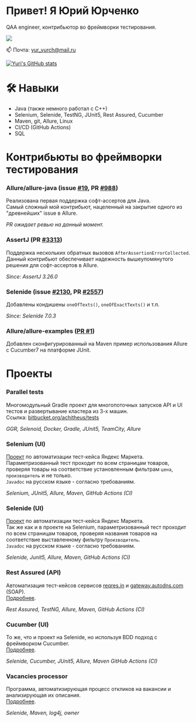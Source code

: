 # Привет! Я Юрий Юрченко
QAA engineer, контрибьютор во фреймворки тестирования.

<p>
   <a href="https://t.me/Achitheus">
       <img src="https://img.shields.io/badge/Telegram-2CA5E0?style=for-the-badge&logo=telegram&logoColor=white"/>
   </a>
</p>
<p>
   📫 Почта: <a href='mailto:yur_yurch@mail.ru'>yur_yurch@mail.ru</a>
</p>


[![Yuri's GitHub stats](https://github-readme-stats.vercel.app/api?username=Achitheus&show_icons=true&include_all_commits=true&count_private=true)](https://github.com/anuraghazra/github-readme-stats)


# 🛠 Навыки
*   Java (также немного работал с C++)
*   Selenium, Selenide, TestNG, JUnit5, Rest Assured, Cucumber
*   Maven, git, Allure, Linux
*   CI/CD (GitHub Actions)
*   SQL
# Контрибьюты во фреймворки тестирования

### Allure/allure-java (issue [#19](https://github.com/allure-framework/allure-java/issues/19), PR [#988](https://github.com/allure-framework/allure-java/pull/988))
Реализована первая поддержка софт-ассертов для Java.  
Самый сложный мой контрибьют, нацеленный на закрытие одного из "древнейших" issue в Allure.

*PR ожидает ревью на данный момент.*
### AssertJ (PR [#3313](https://github.com/assertj/assertj/pull/3313))
Поддержка нескольких обратных вызовов `AfterAssertionErrorCollected`.   
Данный контрибьют обеспечивает надежность вышеупомянутого решения для софт-ассертов в Allure.

*Since: AssertJ 3.26.0*
### Selenide (issue [#2130](https://github.com/selenide/selenide/issues/2130), PR [#2557](https://github.com/selenide/selenide/pull/2557))
Добавлены кондишены `oneOfTexts()`, `oneOfExactTexts()` и т.п.

*Since: Selenide 7.0.3*
### Allure/allure-examples ([PR #1](https://github.com/allure-examples/allure-cucumber7-junit-platform-maven/pull/1))
Добавлен сконфигурированный на Maven пример использования Allure с Cucumber7 на платформе JUnit.
# Проекты

### Parallel tests
Многомодульный Gradle проект для многопоточных запусков API и UI тестов и развертывание кластера из 3-х машин.  
Ссылка: [bitbucket.org/achitheus/tests](http://bitbucket.org/achitheus/tests)

*GGR, Selenoid, Docker, Gradle, JUnit5, TeamCity, Allure*

### Selenium (UI)
[Проект](https://github.com/Achitheus/SeleniumTestCaseYandexMarket) по автоматизации тест-кейса Яндекс Маркета.  
Параметризованный тест проходит по всем страницам товаров, проверяя товары на соответствие установленным фильтрам `цена`, `производитель` и не только.  
`Javadoc` на русском языке - согласно требованиям.

*Selenium, JUnit5, Allure, Maven, GitHub Actions (CI)*
### Selenide (UI)
[Проект](https://github.com/Achitheus/SelenideTestCase) по автоматизации тест-кейса Яндекс Маркета.  
Так же как и в проекте на Selenium, параметризованный тест проходит по всем страницам товаров, проверяя названия товаров на соответствие выставленному фильтру `Производитель`.  
`Javadoc` на русском языке - согласно требованиям.

*Selenide, Junit5, Allure, Maven, GitHub Actions (CI)*
### Rest Assured (API)
Автоматизация тест-кейсов сервисов [reqres.in](reqres.in) и [gateway.autodns.com](gateway.autodns.com) (SOAP).  
[Подробнее](https://github.com/Achitheus/automationAPI).

*Rest Assured, TestNG, Allure, Maven, GitHub Actions (CI)*
### Cucumber (UI)
То же, что и проект на Selenide, но используя BDD подход с фреймворком Cucumber.  
[Подробнее](https://github.com/Achitheus/automationCucumber).

*Selenide, Cucumber, JUnit5, Allure, Maven GitHub Actions (CI)*
### Vacancies processor
Программа, автоматизирующая процесс откликов на вакансии и анализирующая их описания.  
[Подробнее](https://github.com/Achitheus/vacancy-processor--demo-?tab=readme-ov-file).

*Selenide, Maven, log4j, owner*

